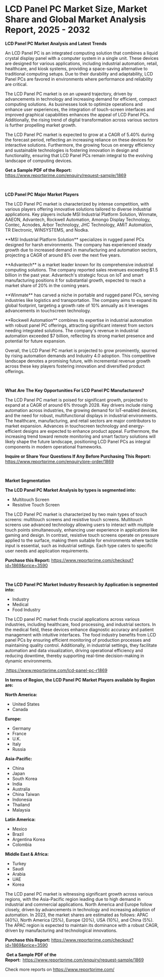 <p><h1>LCD Panel PC Market Size, Market Share and Global Market Analysis Report, 2025 - 2032</h1></p><p><strong>LCD Panel PC Market Analysis and Latest Trends</strong></p>
<p><p>An LCD Panel PC is an integrated computing solution that combines a liquid crystal display panel with a computer system in a single unit. These devices are designed for various applications, including industrial automation, retail, healthcare, and kiosk systems, providing a space-saving alternative to traditional computing setups. Due to their durability and adaptability, LCD Panel PCs are favored in environments where performance and reliability are critical.</p><p>The LCD Panel PC market is on an upward trajectory, driven by advancements in technology and increasing demand for efficient, compact computing solutions. As businesses look to optimize operations and enhance user experiences, the integration of touch-screen interfaces and improved graphical capabilities enhances the appeal of LCD Panel PCs. Additionally, the rising trend of digital transformation across various sectors is further propelling market growth.</p><p>The LCD Panel PC market is expected to grow at a CAGR of 5.40% during the forecast period, reflecting an increasing reliance on these devices for interactive solutions. Furthermore, the growing focus on energy efficiency and sustainable technologies is fostering innovation in design and functionality, ensuring that LCD Panel PCs remain integral to the evolving landscape of computing devices.</p></p>
<p><strong>Get a Sample PDF of the Report:&nbsp;</strong> <a href="https://www.reportprime.com/enquiry/request-sample/1869?utm_campaign=3189&utm_medium=2&utm_source=Github&utm_content=ia&utm_term=18032025&utm_id=lcd-panel-pc">https://www.reportprime.com/enquiry/request-sample/1869</a></p>
<p>&nbsp;</p>
<p><strong>LCD Panel PC Major Market Players</strong></p>
<p><p>The LCD Panel PC market is characterized by intense competition, with various players offering innovative solutions tailored to diverse industrial applications. Key players include MSI Industrial Platform Solution, Winmate, AAEON, Advantech, Rockwell Automation, Amongo Display Technology, Contec, Acnodes, Arbor Technology, JHC Technology, AMiT Automation, TR Electronic, WINSYSTEMS, and Nodka.</p><p>**MSI Industrial Platform Solution** specializes in rugged panel PCs designed for harsh environments. The company has experienced steady growth due to increased demand in manufacturing and automation sectors, projecting a CAGR of around 8% over the next five years.</p><p>**Advantech** is a market leader known for its comprehensive industrial computing solutions. The company reported sales revenues exceeding $1.5 billion in the past year. Advantech's strategic focus on IoT and smart manufacturing positions it for substantial growth, expected to reach a market share of 20% in the coming years.</p><p>**Winmate** has carved a niche in portable and rugged panel PCs, serving industries like logistics and transportation. The company aims to expand its global footprint, targeting a growth rate of 10% annually as it leverages advancements in touchscreen technology.</p><p>**Rockwell Automation** combines its expertise in industrial automation with robust panel PC offerings, attracting significant interest from sectors needing integrated solutions. The company's revenue in industrial automation exceeded $7 billion, reflecting its strong market presence and potential for future expansion.</p><p>Overall, the LCD Panel PC market is projected to grow prominently, spurred by rising automation demands and Industry 4.0 adoption. This competitive landscape denotes a promising future, with incremental revenue growth across these key players fostering innovation and diversified product offerings.</p></p>
<p>&nbsp;</p>
<p><strong>What Are The Key Opportunities For LCD Panel PC Manufacturers?</strong></p>
<p><p>The LCD Panel PC market is poised for significant growth, projected to expand at a CAGR of around 6% through 2028. Key drivers include rising automation across industries, the growing demand for IoT-enabled devices, and the need for robust, multifunctional displays in industrial environments. The healthcare, manufacturing, and retail sectors are major contributors to market expansion. Advances in touchscreen technology and energy-efficient designs are expected to enhance product appeal. Furthermore, the increasing trend toward remote monitoring and smart factory solutions will likely shape the future landscape, positioning LCD Panel PCs as integral components in modern operational frameworks.</p></p>
<p><strong>Inquire or Share Your Questions If Any Before Purchasing This Report:</strong> <a href="https://www.reportprime.com/enquiry/pre-order/1869?utm_campaign=3189&utm_medium=2&utm_source=Github&utm_content=ia&utm_term=18032025&utm_id=lcd-panel-pc">https://www.reportprime.com/enquiry/pre-order/1869</a></p>
<p>&nbsp;</p>
<p><strong>Market Segmentation</strong></p>
<p><strong>The LCD Panel PC Market Analysis by types is segmented into:</strong></p>
<p><ul><li>Multitouch Screen</li><li>Resistive Touch Screen</li></ul></p>
<p><p>The LCD Panel PC market is characterized by two main types of touch screens: multitouch screens and resistive touch screens. Multitouch screens use advanced technology allowing users to interact with multiple touch points simultaneously, enhancing user experience in applications like gaming and design. In contrast, resistive touch screens operate on pressure applied to the surface, making them suitable for environments where tactile input is essential, such as industrial settings. Each type caters to specific user needs and application requirements.</p></p>
<p><strong>Purchase this Report:&nbsp;</strong><a href="https://www.reportprime.com/checkout?id=1869&price=3590&utm_campaign=3189&utm_medium=2&utm_source=Github&utm_content=ia&utm_term=18032025&utm_id=lcd-panel-pc">https://www.reportprime.com/checkout?id=1869&price=3590</a></p>
<p>&nbsp;</p>
<p><strong>The LCD Panel PC Market Industry Research by Application is segmented into:</strong></p>
<p><ul><li>Industry</li><li>Medical</li><li>Food Industry</li></ul></p>
<p><p>The LCD panel PC market finds crucial applications across various industries, including healthcare, food processing, and industrial sectors. In the medical field, these devices enhance diagnostic accuracy and patient management with intuitive interfaces. The food industry benefits from LCD panel PCs by ensuring efficient monitoring of production processes and maintaining quality control. Additionally, in industrial settings, they facilitate automation and data visualization, driving operational efficiency and reducing downtime, thereby supporting real-time decision-making in dynamic environments.</p></p>
<p><a href="https://www.reportprime.com/lcd-panel-pc-r1869?utm_campaign=3189&utm_medium=2&utm_source=Github&utm_content=ia&utm_term=18032025&utm_id=lcd-panel-pc">&nbsp;https://www.reportprime.com/lcd-panel-pc-r1869</a></p>
<p><strong>In terms of Region, the LCD Panel PC Market Players available by Region are:</strong></p>
<p>
    <p> <strong> North America: </strong>
        <ul>
            <li>United States</li>
            <li>Canada</li>
        </ul>
        </p> 
    <p> <strong> Europe: </strong>
        <ul>
            <li>Germany</li>
            <li>France</li>
            <li>U.K.</li>
            <li>Italy</li>
            <li>Russia</li>
        </ul>
        </p> 
    <p> <strong> Asia-Pacific: </strong>
        <ul>
            <li>China</li>
            <li>Japan</li>
            <li>South Korea</li>
            <li>India</li>
            <li>Australia</li>
            <li>China Taiwan</li>
            <li>Indonesia</li>
            <li>Thailand</li>
            <li>Malaysia</li>
        </ul>
        </p> 
    <p> <strong> Latin America: </strong>
        <ul>
            <li>Mexico</li>
            <li>Brazil</li>
            <li>Argentina Korea</li>
            <li>Colombia</li>
        </ul>
        </p> 
    <p> <strong> Middle East & Africa: </strong>
        <ul>
            <li>Turkey</li>
            <li>Saudi</li>
            <li>Arabia</li>
            <li>UAE</li>
            <li>Korea</li>
        </ul>
    </p>
    </p>
<p><p>The LCD panel PC market is witnessing significant growth across various regions, with the Asia-Pacific region leading due to high demand in industrial and commercial applications. North America and Europe follow closely, driven by advancements in technology and increasing adoption of automation. In 2023, the market shares are estimated as follows: APAC (40%), North America (25%), Europe (20%), USA (10%), and China (5%). The APAC region is expected to maintain its dominance with a robust CAGR, driven by manufacturing and technological innovations.</p></p>
<p><strong>Purchase this Report: </strong><a href="https://www.reportprime.com/checkout?id=1869&price=3590&utm_campaign=3189&utm_medium=2&utm_source=Github&utm_content=ia&utm_term=18032025&utm_id=lcd-panel-pc">https://www.reportprime.com/checkout?id=1869&price=3590</a></p>
<p>&nbsp;<strong>Get a Sample PDF of the Report:&nbsp;&nbsp;</strong><a href="https://www.reportprime.com/enquiry/request-sample/1869?utm_campaign=3189&utm_medium=2&utm_source=Github&utm_content=ia&utm_term=18032025&utm_id=lcd-panel-pc">https://www.reportprime.com/enquiry/request-sample/1869</a></p>
<p><strong></strong></p>
<p>Check more reports on <a href="https://www.reportprime.com/?utm_campaign=3189&utm_medium=2&utm_source=Github&utm_content=ia&utm_term=18032025&utm_id=lcd-panel-pc">https://www.reportprime.com/</a></p>